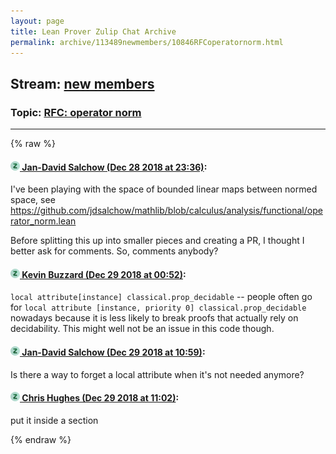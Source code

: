 ```yaml
---
layout: page
title: Lean Prover Zulip Chat Archive 
permalink: archive/113489newmembers/10846RFCoperatornorm.html
---
```


## Stream: [new members](index.html)
### Topic: [RFC: operator norm](10846RFCoperatornorm.html)

---


{% raw %}
#### [![Click to go to Zulip](../../assets/img/zulip2.png) Jan-David Salchow (Dec 28 2018 at 23:36)](https://leanprover.zulipchat.com/#narrow/stream/113489-new%20members/topic/RFC%3A%20operator%20norm/near/152676704):
I've been playing with the space of bounded linear maps between normed space, see https://github.com/jdsalchow/mathlib/blob/calculus/analysis/functional/operator_norm.lean

Before splitting this up into smaller pieces and creating a PR, I thought I better ask for comments. So, comments anybody?

#### [![Click to go to Zulip](../../assets/img/zulip2.png) Kevin Buzzard (Dec 29 2018 at 00:52)](https://leanprover.zulipchat.com/#narrow/stream/113489-new%20members/topic/RFC%3A%20operator%20norm/near/152679652):
`local attribute[instance] classical.prop_decidable` -- people often go for `local attribute [instance, priority 0] classical.prop_decidable` nowadays because it is less likely to break proofs that actually rely on decidability. This might well not be an issue in this code though.

#### [![Click to go to Zulip](../../assets/img/zulip2.png) Jan-David Salchow (Dec 29 2018 at 10:59)](https://leanprover.zulipchat.com/#narrow/stream/113489-new%20members/topic/RFC%3A%20operator%20norm/near/152699240):
Is there a way to forget a local attribute when it's not needed anymore?

#### [![Click to go to Zulip](../../assets/img/zulip2.png) Chris Hughes (Dec 29 2018 at 11:02)](https://leanprover.zulipchat.com/#narrow/stream/113489-new%20members/topic/RFC%3A%20operator%20norm/near/152699337):
put it inside a section


{% endraw %}
